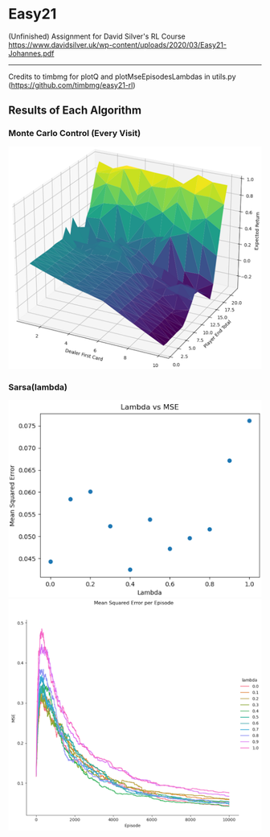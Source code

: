 # Easy21
(Unfinished) Assignment for David Silver's RL Course
https://www.davidsilver.uk/wp-content/uploads/2020/03/Easy21-Johannes.pdf

---

Credits to timbmg for plotQ and plotMseEpisodesLambdas in utils.py (https://github.com/timbmg/easy21-rl)

## Results of Each Algorithm

### Monte Carlo Control (Every Visit)
<img src="monte-carlo-value.png" width="1000">

### Sarsa(lambda)
<img src="td-mse-lambda.png" width="1000">

<img src="td-mse-episode-lambda.png" width="1000">